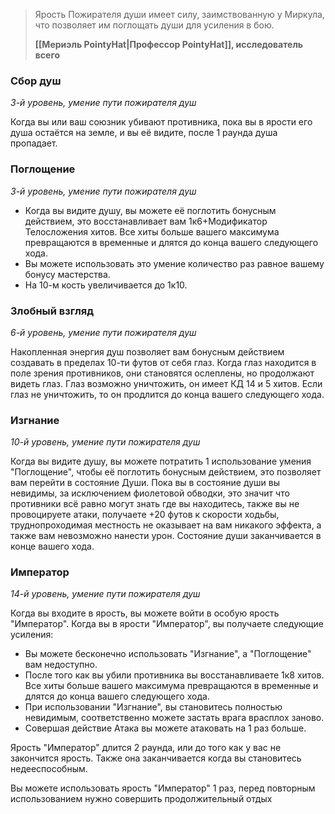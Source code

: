 > Ярость Пожирателя души имеет силу, заимствованную у Миркула, что позволяет им поглощать души для усиления в бою.
> 
> **[[Мериэль PointyHat|Профессор PointyHat]], исследователь всего**

### Сбор душ
_3-й уровень, умение пути пожирателя душ_

Когда вы или ваш союзник убивают противника, пока вы в ярости его душа остаётся на земле, и вы её видите, после 1 раунда душа пропадает.

### Поглощение
_3-й уровень, умение пути пожирателя душ_

- Когда вы видите душу, вы можете её поглотить бонусным действием, это восстанавливает вам 1к6+Модификатор Телосложения хитов. Все хиты больше вашего максимума превращаются в временные и длятся до конца вашего следующего хода.
- Вы можете использовать это умение количество раз равное вашему бонусу мастерства.
- На 10-м кость увеличивается до 1к10.

### Злобный взгляд
_6-й уровень, умение пути пожирателя душ_

Накопленная энергия душ позволяет вам бонусным действием создавать в пределах 10-ти футов от себя глаз.
Когда глаз находится в поле зрения противников, они становятся ослеплены, но продолжают видеть глаз. Глаз возможно уничтожить, он имеет КД 14 и 5 хитов.
Если глаз не уничтожить, то он продлится до конца вашего следующего хода.

### Изгнание
_10-й уровень, умение пути пожирателя душ_

Когда вы видите душу, вы можете потратить 1 использование умения "Поглощение", чтобы её поглотить бонусным действием, это позволяет вам перейти в состояние Души. Пока вы в состояние души вы невидимы, за исключением фиолетовой обводки, это значит что противники всё равно могут знать где вы находитесь, также вы не провоцируете атаки, получаете +20 футов к скорости ходьбы, труднопроходимая местность не оказывает на вам никакого эффекта, а также вам невозможно нанести урон. Состояние души заканчивается в конце вашего хода.

### Император
_14-й уровень, умение пути пожирателя душ_

Когда вы входите в ярость, вы можете войти в особую ярость "Император". Когда вы в ярости "Император", вы получаете следующие усиления:

- Вы можете бесконечно использовать "Изгнание", а "Поглощение" вам недоступно.
- После того как вы убили противника вы восстанавливаете 1к8 хитов. Все хиты больше вашего максимума превращаются в временные и длятся до конца вашего следующего хода.
- При использовании "Изгнание", вы становитесь полностью невидимым, соответственно можете застать врага врасплох заново.
- Совершая действие Атака вы можете атаковать на 1 раз больше.

Ярость "Император" длится 2 раунда, или до того как у вас не закончится ярость. Также она заканчивается когда вы становитесь недееспособным.

Вы можете использовать ярость "Император" 1 раз, перед повторным использованием нужно совершить продолжительный отдых
